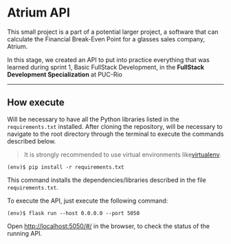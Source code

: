 # Atrium API

This small project is a part of a potential larger project, a software that can calculate the Financial Break-Even Point for a glasses sales company, Atrium.

In this stage, we created an API to put into practice everything that was learned during sprint 1, Basic FullStack Development, in the **FullStack Development Specialization** at PUC-Rio

---
## How execute

Will be necessary to have all the Python libraries listed in the `requirements.txt` installed. 
After cloning the repository, will be necessary to navigate to the root directory through the terminal to execute the commands described below.

> It is strongly recommended to use virtual environments like[virtualenv](https://virtualenv.pypa.io/en/latest/installation.html).

```
(env)$ pip install -r requirements.txt
```

This command installs the dependencies/libraries described in the file `requirements.txt`.

To execute the API, just execute the following command:

```
(env)$ flask run --host 0.0.0.0 --port 5050
```

Open [http://localhost:5050/#/](http://localhost:5050/#/) in the browser, to check the status of the running API.
